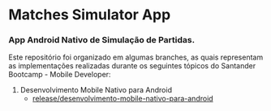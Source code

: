 # Matches Simulator App

### App Android Nativo de Simulação de Partidas. 

Este repositório foi organizado em algumas branches, as quais representam as implementações realizadas durante os seguintes tópicos do Santander Bootcamp - Mobile Developer:

1. Desenvolvimento Mobile Nativo para Android
   - [release/desenvolvimento-mobile-nativo-para-android](https://github.com/Isadora-Carpes/matches-simulator-app/tree/release/desenvolvimento-mobile-nativo-para-android)
